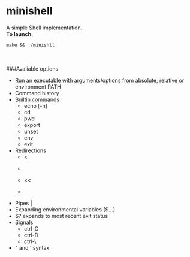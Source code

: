 # minishell
A simple Shell implementation.
\
**To launch:**
```
make && ./minishll
```
\
\
###Avaliable options
* Run an executable with arguments/options from absolute, relative or environment PATH
* Command history
* Builtin commands
	* echo [-n]
	* cd
	* pwd
	* export
	* unset
	* env
	* exit
* Redirections
	* <
	* >
	* <<
	* >>
* Pipes |
* Expanding environmental variables ($...)
* $? expands to most recent exit status
* Signals
	* ctrl-C
	* ctrl-D
	* ctrl-\
* " and ' syntax

